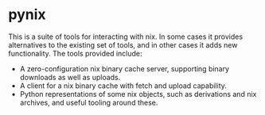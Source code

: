 # pynix

This is a suite of tools for interacting with nix. In some cases it
provides alternatives to the existing set of tools, and in other cases
it adds new functionality. The tools provided include:

* A zero-configuration nix binary cache server, supporting binary
  downloads as well as uploads.
* A client for a nix binary cache with fetch and upload capability.
* Python representations of some nix objects, such as derivations and
  nix archives, and useful tooling around these.
